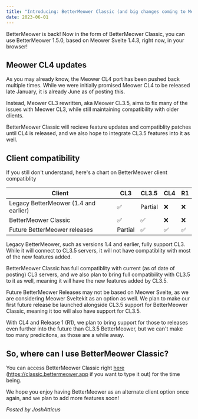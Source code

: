 ```yaml
---
title: "Introducing: BetterMeower Classic (and big changes coming to Meower)"
date: 2023-06-01
---
```

BetterMeower is back! Now in the form of BetterMeower Classic, you can use BetterMeower 1.5.0, based on Meower Svelte 1.4.3, right now, in your browser!

## Meower CL4 updates
As you may already know, the Meower CL4 port has been pushed back multiple times. While we were initially promised Meower CL4 to be released late January, it is already June as of posting this.

Instead, Meower CL3 rewritten, aka Meower CL3.5, aims to fix many of the issues with Meower CL3, while still maintaining compatibility with older clients.

BetterMeower Classic will recieve feature updates and compatiblity patches until CL4 is released, and we also hope to integrate CL3.5 features into it as well.

## Client compatibility
If you still don't understand, here's a chart on BetterMeower client compatiblity

| Client                                | CL3     | CL3.5   | CL4 | R1 |
|---------------------------------------|---------|---------|-----|----|
| Legacy BetterMeower (1.4 and earlier) | ✅       | Partial | ❌   | ❌  |
| BetterMeower Classic                  | ✅       | ✅       | ❌   | ❌  |
| Future BetterMeower releases          | Partial | ✅       | ✅   | ✅  |

Legacy BetterMeower, such as versions 1.4 and earlier, fully support CL3. While it will connect to CL3.5 servers, it will not have compatiblity with most of the new features added.

BetterMeower Classic has full compatiblity with current (as of date of posting) CL3 servers, and we also plan to bring full compatibility with CL3.5 to it as well, meaning it will have the new features added by CL3.5.

Future BetterMeower Releases may not be based on Meower Svelte, as we are considering Meower Sveltekit as an option as well. We plan to make our first future release be launched alongside CL3.5 support for BetterMeower Classic, meaning it too will also have support for CL3.5.

With CL4 and Release 1 (R1), we plan to bring support for those to releases even further into the future than CL3.5 BetterMeower, but we can't make too many predicitons, as those are a while away.

## So, where can I use BetterMeower Classic?
You can access BetterMeower Classic right [here](https://classic.bettermeower.app) (https://classic.bettermeower.app if you want to type it out) for the time being.

We hope you enjoy having BetterMeower as an alternate client option once again, and we plan to add more features soon!

*Posted by JoshAtticus*

<script src="https://utteranc.es/client.js"
        repo="BetterMeower/Blog"
        issue-term="title"
        label="comment"
        theme="github-light"
        crossorigin="anonymous"
        async>
</script>
